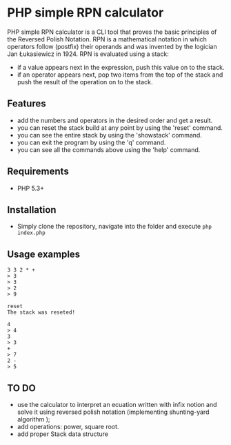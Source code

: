 # PHP simple RPN calculator

PHP simple RPN calculator is a CLI tool that proves the basic principles of the Reversed Polish Notation. RPN  is a mathematical notation in which operators follow (postfix) their operands and was invented by the logician Jan Łukasiewicz in 1924.
RPN is evaluated using a stack:
* if a value appears next in the expression, push this value on to the stack. 
* if an operator appears next, pop two items from the top of the stack and push the result of the operation on to the stack.

## Features

* add the numbers and operators in the desired order and get a result.
* you can reset the stack build at any point by using the 'reset' command.
* you can see the entire stack by using the 'showstack' command.
* you can exit the program by using the 'q' command.
* you can see all the commands above using the 'help' command.

## Requirements

* PHP 5.3+

## Installation

* Simply clone the repository, navigate into the folder and execute
``` php index.php ```

## Usage examples

``` 
3 3 2 * + 
> 3
> 3
> 2
> 9
```

``` 
reset
The stack was reseted!
```

``` 
4
> 4
3
> 3
+
> 7
2 -
> 5
```

## TO DO

* use the calculator to interpret an ecuation written with infix notion and solve it using reversed polish notation (implementing shunting-yard algorithm );
* add operations: power, square root.
* add proper Stack data structure

